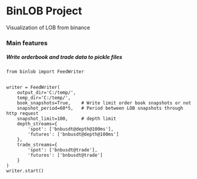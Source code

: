# BinLOB Project
Visualization of LOB from binance

### Main features

##### Write orderbook and trade data to pickle files


```
from binlob import FeedWriter


writer = FeedWriter(
    output_dir='C:/temp/',
    temp_dir='C:/temp/',
    book_snapshots=True,    # Write limit order book snapshots or not
    snapshot_period=60*5,   # Period between LOB snapshots through http request
    snapshot_limit=100,     # depth limit
    depth_streams={
        'spot': ['bnbusdt@depth@100ms'],
        'futures': ['bnbusdt@depth@100ms']
    },
    trade_streams={
        'spot': ['bnbusdt@trade'],
        'futures': ['bnbusdt@trade']
    }
)
writer.start()
```

